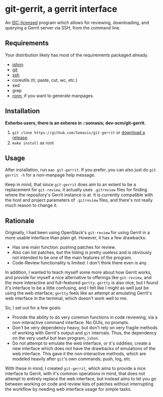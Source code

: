 # git-gerrit, a gerrit interface

An [ISC-licensed](LICENSE) program which allows for reviewing, downloading,
and querying a Gerrit server via SSH, from the command line.

## Requirements
Your distribution likely has most of the requirements packaged already.

- [jshon](https://github.com/keenerd/jshon)
- [git](http://git-scm.com)
- [ssh](http://www.openssh.com/)
- coreutils (tr, paste, cut, wc, etc.)
- sed
- grep
- [ronn](https://github.com/rtomayko/ronn), if you want to generate manpages.

## Installation
**Exherbo users, there is an exheres in ::somasis; dev-scm/git-gerrit.**

1. `git clone https://github.com/Somasis/git-gerrit` or [download a release].
2. `make install` as root

## Usage
After installation, run `man git-gerrit`. If you prefer, you can also just do
`git gerrit -h` for a non-manpage help message.

Keep in mind, that since `git-gerrit` does aim to an extent to be a
replacement for `git-review`, it actually uses `.gitreview` files for
finding where the repository's Gerrit instance is at. It is currently
compatible with the host and project parameters of `.gitreview` files, and
there's not really much reason to change it.

## Rationale
Originally, I had been using OpenStack's `git-review` for using Gerrit in a
more usable interface than plain git. However, it has a few drawbacks:

- Has one main function: pushing patches for review.
- Also can list patches, but the listing is pretty useless and is obviously
  not intended to be one of the main features of the program.
- Code-Review functionality is limited. I don't think there even is any.

In addition, I wanted to teach myself some more about how Gerrit works, and
provide for myself a nice alternative to offerings like `git-review`, and the
more interactive and full-featured `gertty`. `gertty` is also nice, but I
found it's interface to be a little confusing, and I felt like I might as well
just be using the web interface; `gertty` feels like an attempt at emulating
Gerrit's web interface in the terminal, which doesn't work well to me.

So, I set out for a few goals:

- Provide the ability to do very common functions in code reviewing, via
  a non-interactive command interface. No GUIs, no prompts.
- Don't be very dependency heavy, but don't rely on very fragile methods of
  working with Gerrit's output and `git` internals. Thus, the dependency on
  the very useful but lean program, `jshon`.
- Do not attempt to emulate the web interface, or it's oddities; create a
  new interface which does not have the drawbacks of emulations of the web
  interface. This gave it the non-interactive methods, which are modeled
  heavily after `git`'s own commands; push, log, etc.

With these in mind, I created `git-gerrit`, which aims to provide a nice
interface to Gerrit, with it's common operations in mind, that does not
attempt to entirely replace the web interface, but instead aims to let you
go between working on code and review lists of patches without interrupting
the workflow by needing web interface usage for simple tasks.

[download a release]: https://github.com/Somasis/git-gerrit/releases
